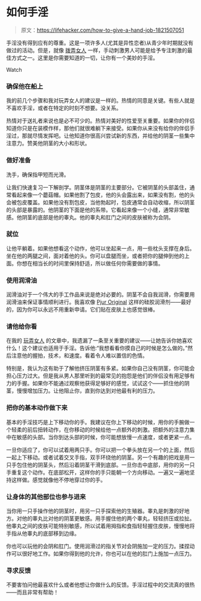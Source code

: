 # 如何手淫

> 原文：<https://lifehacker.com/how-to-give-a-hand-job-1821507051>

手淫没有得到应有的尊重。这是一项许多人(尤其是异性恋者)从青少年时期就没有做过的活动。但是，就像 [拨弄女人](https://lifehacker.com/how-to-finger-a-woman-1821202400) 一样，手动刺激男人可能是给予专注刺激的最佳方式之一。这里是你需要知道的一切，让你有一个美妙的手淫。

Watch

### 确保他在船上

我的前几个步骤和我对玩弄女人的建议是一样的。热情的同意是关键。有些人就是不喜欢手淫，或者在特定的时刻不想要。没关系。

热情对于送礼者来说也是必不可少的。热情对美好的性爱至关重要。如果你的伴侣知道你只是在装模作样，那他们就很难躺下来接受。如果你从来没有给你的伴侣手淫过，那就尽情发挥吧。让他知道你很高兴尝试新的东西，并给他的阴茎一些集中注意力。赞美他阴茎的大小和形状。

### 做好准备

洗手，确保指甲短而光滑。

让我们快速复习一下解剖学。阴茎体是阴茎的主要部分。它被阴茎的头部盖住，通常看起来像一个蘑菇帽。如果他割了包皮，他的头会露出来，如果没有割，他的头会被包皮覆盖。如果他没有割包皮，当他勃起时，包皮通常会自动收缩，所以阴茎的头部是暴露的。他阴茎的下面是他的系带。它看起来像一个小缝，通常非常敏感。他阴茎的底部是他的睾丸。他的睾丸和肛门之间的皮肤被称为会阴。

### 就位

让他平躺着。如果他想看这个动作，他可以坐起来一点，用一些枕头支撑在身后。坐在他的两腿之间，面对着他的头。你可以盘腿而坐，或者把你的腿伸到他的上面。你想在相当长的时间里保持舒适，所以做任何你需要做的事情。

### 使用润滑油

润滑油对于一个伟大的手工作品来说是绝对必要的。阴茎不会自我润滑，你需要用润滑油来保证事情顺利进行。我喜欢像 [Pjur Original](https://www.pjurusa.com/ORIGINAL_standard_p/a1-sef11041.htm) 这样的硅胶润滑剂——最好的，因为你可以永远不用重新申请。它们贴在皮肤上也感觉很棒。

### 请他给你看

在我的 [玩弄女人](https://lifehacker.com/how-to-finger-a-woman-1821202400) 的文章中，我遗漏了一条至关重要的建议——让她告诉你她喜欢什么！这个建议也适用于手淫。告诉他:“我想看看你摸自己的时候是怎么做的。”然后注意他的握拍，技术，和速度。看着令人难以置信的色情。

特别是，我认为这有助于了解他挤压阴茎有多紧。如果你自己没有阴茎，你可能会担心压力过大。但是我从男人那里听到的最常见的抱怨是他们的伴侣没有用足够有力的手握。如果你不能通过观察他获得足够好的感觉，试试这个——抓住他的阴茎，慢慢增加压力。让他阻止你，直到你达到对他最有利的压力。

### 把你的基本动作做下来

基本的手淫技巧是上下移动你的手。我建议在你上下移动的时候，用你的手腕做一个轻柔的前后扭转动作，在你移动的时候给他一点额外的刺激。把额外的注意力集中在敏感的头部。当你到达头部的时候，你可能想放慢一点速度，或者更紧一点。

一旦你适应了，你可以试着用两只手。你可以把一个拳头放在另一个的上面，然后一起上下移动。或者试着交叉手指，双手环绕他的阴茎。另一个有趣的把戏是用一只手包住他的阴茎头，然后沿着阴茎干滑到底部。一旦你击中底部，用你的另一只手重复这个动作。在底部松开，这样你的手只能朝一个方向移动。一遍又一遍地坚持这样做。感觉就像他不停地穿过你的手。

### 让身体的其他部位也参与进来

当你用一只手操作他的阴茎时，用另一只手探索他的生殖器。睾丸是刺激的好地方。对他的睾丸比对他的阴茎更敏感。用手握住他的两个睾丸，轻轻挤压或拉扯。他睾丸之间的皮肤可能特别敏感，所以试着用拇指和食指轻轻握住皮肤，慢慢地将手指从他睾丸的底部移到边缘。

你也可以玩他的会阴和肛门。使用润滑过的指关节对会阴施加一定的压力。揉捏动作可以很好地工作。如果你得到他的允许，你也可以在他的肛门上施加一点压力。

### 寻求反馈

不要害怕问他最喜欢什么或者他想让你做什么的反馈。手淫过程中的交流真的很热——而且非常有帮助！
